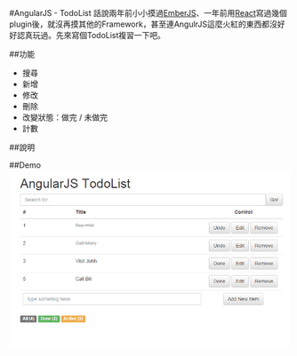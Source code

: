 #AngularJS - TodoList
話說兩年前小小摸過[EmberJS](http://emberjs.com)、一年前用[React](https://facebook.github.io/react)寫過幾個plugin後，就沒再摸其他的Framework，甚至連AngulrJS這麼火紅的東西都沒好好認真玩過。先來寫個TodoList複習一下吧。

##功能
- 搜尋
- 新增
- 修改
- 刪除
- 改變狀態：做完 / 未做完
- 計數

##說明

##Demo
![AngularJS - TodoList](demo.gif)
